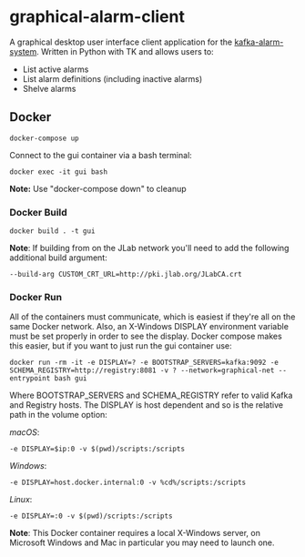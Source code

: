 # graphical-alarm-client
A graphical desktop user interface client application for the [kafka-alarm-system](https://github.com/JeffersonLab/kafka-alarm-system).  Written in Python with TK and allows users to:
- List active alarms
- List alarm definitions (including inactive alarms)
- Shelve alarms
## Docker
```
docker-compose up
```
Connect to the gui container via a bash terminal:   
```
docker exec -it gui bash
```
**Note:** Use "docker-compose down" to cleanup
### Docker Build
```
docker build . -t gui 
```
**Note**: If building from on the JLab network you'll need to add the following additional build argument:
```
--build-arg CUSTOM_CRT_URL=http://pki.jlab.org/JLabCA.crt
```
### Docker Run
All of the containers must communicate, which is easiest if they're all on the same Docker network.  Also, an X-Windows DISPLAY environment variable must be set properly in order to see the display.  Docker compose makes this easier, but if you want to just run the gui container use:
```
docker run -rm -it -e DISPLAY=? -e BOOTSTRAP_SERVERS=kafka:9092 -e SCHEMA_REGISTRY=http://registry:8081 -v ? --network=graphical-net --entrypoint bash gui
```
Where BOOTSTRAP_SERVERS and SCHEMA_REGISTRY refer to valid Kafka and Registry hosts.  The DISPLAY is host dependent and so is the relative path in the volume option:

_macOS_: 
```
-e DISPLAY=$ip:0 -v $(pwd)/scripts:/scripts
```
_Windows_:
```
-e DISPLAY=host.docker.internal:0 -v %cd%/scripts:/scripts
```
_Linux_:
```
-e DISPLAY=:0 -v $(pwd)/scripts:/scripts
```
**Note**: This Docker container requires a local X-Windows server, on Microsoft Windows and Mac in particular you may need to launch one.
